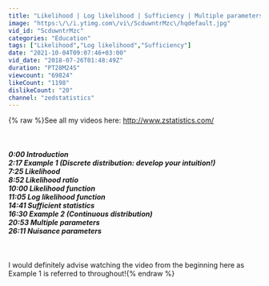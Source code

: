 ```yaml
---
title: "Likelihood | Log likelihood | Sufficiency | Multiple parameters"
image: "https:\/\/i.ytimg.com\/vi\/ScduwntrMzc\/hqdefault.jpg"
vid_id: "ScduwntrMzc"
categories: "Education"
tags: ["Likelihood","Log likelihood","Sufficiency"]
date: "2021-10-04T09:07:46+03:00"
vid_date: "2018-07-26T01:48:49Z"
duration: "PT28M24S"
viewcount: "69824"
likeCount: "1198"
dislikeCount: "20"
channel: "zedstatistics"
---
```

{% raw %}See all my videos here: <a rel="nofollow" target="blank" href="http://www.zstatistics.com/">http://www.zstatistics.com/</a><br /><br />***************************************************************<br /><br />0:00 Introduction<br />2:17 Example 1 (Discrete distribution: develop your intuition!)<br />7:25 Likelihood<br />8:52 Likelihood ratio<br />10:00 Likelihood function<br />11:05 Log likelihood function<br />14:41 Sufficient statistics<br />16:30 Example 2 (Continuous distribution)<br />20:53 Multiple parameters<br />26:11 Nuisance parameters<br /><br />***************************************************************<br /><br />I would definitely advise watching the video from the beginning here as Example 1 is referred to throughout!{% endraw %}
